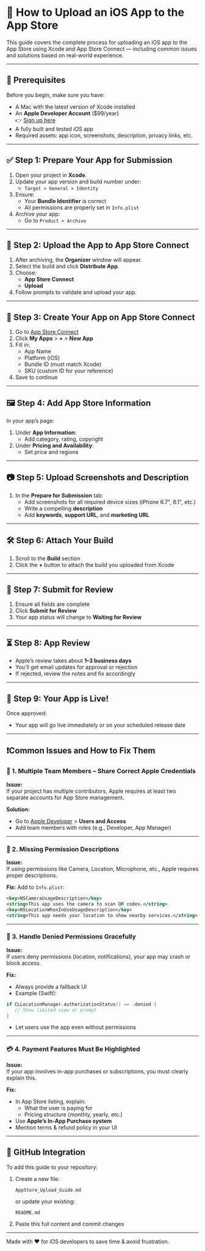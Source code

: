 
# 📲 How to Upload an iOS App to the App Store

This guide covers the complete process for uploading an iOS app to the App Store using Xcode and App Store Connect — including common issues and solutions based on real-world experience.

---

## 🧰 Prerequisites

Before you begin, make sure you have:

- A Mac with the latest version of Xcode installed
- An **Apple Developer Account** ($99/year)  
  👉 [Sign up here](https://developer.apple.com/programs/)
- A fully built and tested iOS app
- Required assets: app icon, screenshots, description, privacy links, etc.

---

## ✅ Step 1: Prepare Your App for Submission

1. Open your project in **Xcode**.
2. Update your app version and build number under:
   - `Target > General > Identity`
3. Ensure:
   - Your **Bundle Identifier** is correct
   - All permissions are properly set in `Info.plist`
4. Archive your app:
   - Go to `Product > Archive`

---

## 🚀 Step 2: Upload the App to App Store Connect

1. After archiving, the **Organizer** window will appear.
2. Select the build and click **Distribute App**.
3. Choose:
   - **App Store Connect**
   - **Upload**
4. Follow prompts to validate and upload your app.

---

## 🧾 Step 3: Create Your App on App Store Connect

1. Go to [App Store Connect](https://appstoreconnect.apple.com)
2. Click **My Apps** > **+** > **New App**
3. Fill in:
   - App Name
   - Platform (iOS)
   - Bundle ID (must match Xcode)
   - SKU (custom ID for your reference)
4. Save to continue

---

## 🖼 Step 4: Add App Store Information

In your app’s page:

1. Under **App Information**:
   - Add category, rating, copyright
2. Under **Pricing and Availability**:
   - Set price and regions

---

## 📷 Step 5: Upload Screenshots and Description

1. In the **Prepare for Submission** tab:
   - Add screenshots for all required device sizes (iPhone 6.7", 6.1", etc.)
   - Write a compelling **description**
   - Add **keywords**, **support URL**, and **marketing URL**

---

## 🛠 Step 6: Attach Your Build

1. Scroll to the **Build** section
2. Click the **+** button to attach the build you uploaded from Xcode

---

## 🧪 Step 7: Submit for Review

1. Ensure all fields are complete
2. Click **Submit for Review**
3. Your app status will change to **Waiting for Review**

---

## ⏳ Step 8: App Review

- Apple’s review takes about **1–3 business days**
- You’ll get email updates for approval or rejection
- If rejected, review the notes and fix accordingly

---

## 🎉 Step 9: Your App is Live!

Once approved:
- Your app will go live immediately or on your scheduled release date

---

## ❗️Common Issues and How to Fix Them

### 🔐 1. Multiple Team Members – Share Correct Apple Credentials

**Issue:**  
If your project has multiple contributors, Apple requires at least two separate accounts for App Store management.

**Solution:**
- Go to [Apple Developer](https://developer.apple.com/account) > **Users and Access**
- Add team members with roles (e.g., Developer, App Manager)

---

### 📃 2. Missing Permission Descriptions

**Issue:**  
If using permissions like Camera, Location, Microphone, etc., Apple requires proper descriptions.

**Fix:**
Add to `Info.plist`:
```xml
<key>NSCameraUsageDescription</key>
<string>This app uses the camera to scan QR codes.</string>
<key>NSLocationWhenInUseUsageDescription</key>
<string>This app needs your location to show nearby services.</string>
```

---

### 📍 3. Handle Denied Permissions Gracefully

**Issue:**  
If users deny permissions (location, notifications), your app may crash or block access.

**Fix:**
- Always provide a fallback UI
- Example (Swift):
```swift
if CLLocationManager.authorizationStatus() == .denied {
   // Show limited view or prompt
}
```
- Let users use the app even without permissions

---

### 💳 4. Payment Features Must Be Highlighted

**Issue:**  
If your app involves in-app purchases or subscriptions, you must clearly explain this.

**Fix:**
- In App Store listing, explain:
  - What the user is paying for
  - Pricing structure (monthly, yearly, etc.)
- Use **Apple’s In-App Purchase system**
- Mention terms & refund policy in your UI

---

## 📂 GitHub Integration

To add this guide to your repository:

1. Create a new file:
   ```
   AppStore_Upload_Guide.md
   ```
   or update your existing:
   ```
   README.md
   ```

2. Paste this full content and commit changes

---

Made with ❤️ for iOS developers to save time & avoid frustration.
